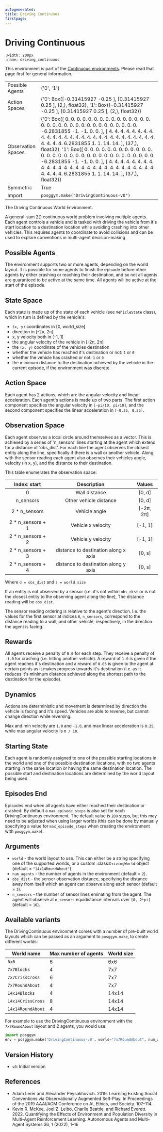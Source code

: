 ```yaml
---
autogenerated:
title: Driving Continuous
firstpage:
---
```


# Driving Continuous

```{figure} ../../_static/videos/continuous/driving_continuous.gif
:width: 200px
:name: driving_continuous
```

This environment is part of the <a href='..'>Continuous environments</a>. Please read that page first for general information.

|   |   |
|---|---|
| Possible Agents | ('0', '1') |
| Action Spaces | {'0': Box([-0.31415927 -0.25      ], [0.31415927 0.25      ], (2,), float32), '1': Box([-0.31415927 -0.25      ], [0.31415927 0.25      ], (2,), float32)} |
| Observation Spaces | {'0': Box([ 0.         0.         0.         0.         0.         0.   0.         0.         0.         0.         0.         0.   0.         0.         0.         0.         0.         0.   0.         0.         0.         0.         0.         0.   0.         0.         0.         0.         0.         0.   0.         0.        -6.2831855 -1.        -1.         0.   0.       ], [ 4.         4.         4.         4.         4.         4.   4.         4.         4.         4.         4.         4.   4.         4.         4.         4.         4.         4.   4.         4.         4.         4.         4.         4.   4.         4.         4.         4.         4.         4.   4.         4.         6.2831855  1.         1.        14.  14.       ], (37,), float32), '1': Box([ 0.         0.         0.         0.         0.         0.   0.         0.         0.         0.         0.         0.   0.         0.         0.         0.         0.         0.   0.         0.         0.         0.         0.         0.   0.         0.         0.         0.         0.         0.   0.         0.        -6.2831855 -1.        -1.         0.   0.       ], [ 4.         4.         4.         4.         4.         4.   4.         4.         4.         4.         4.         4.   4.         4.         4.         4.         4.         4.   4.         4.         4.         4.         4.         4.   4.         4.         4.         4.         4.         4.   4.         4.         6.2831855  1.         1.        14.  14.       ], (37,), float32)} |
| Symmetric | True |
| Import | `posggym.make("DrivingContinuous-v0")` |


The Driving Continuous World Environment.

A general-sum 2D continuous world problem involving multiple agents. Each agent
controls a vehicle and is tasked with driving the vehicle from it's start
location to a destination location while avoiding crashing into other vehicles.
This requires agents to coordinate to avoid collisions and can be used to explore
conventions in multi-agent decision-making.

Possible Agents
---------------
The environment supports two or more agents, depending on the world layout. It is
possible for some agents to finish the episode before other agents by either
crashing or reaching their destination, and so not all agents are guaranteed to be
active at the same time. All agents will be active at the start of the episode.

State Space
-----------
Each state is made up of the state of each vehicle (see `VehicleState` class),
which in turn is defined by the vehicle's:

- `(x, y)` coordinates in [0, world_size]
- direction in [-2π, 2π]
- x, y velocity both in [-1, 1]
- the angular velocity of the vehicle in [-2π, 2π]
- the `(x, y)` coordinate of the vehicles destination
- whether the vehicle has reached it's destination or not: `1` or `0`
- whether the vehicle has crashed or not: `1` or `0`
- the minimum distance to the destination achieved by the vehicle in the current
  episode, if the environment was discrete.

Action Space
------------
Each agent has 2 actions, which are the angular velocity and linear acceleration.
Each agent's actions is made up of two parts. The first action component specifies
the angular velocity in `[-pi/10, pi/10]`, and the second component specifies the
linear acceleration in `[-0.25, 0.25]`.

Observation Space
-----------------
Each agent observes a local circle around themselves as a vector. This is achieved
by a series of 'n_sensors' lines starting at the agent which extend for a distance
of 'obs_dist'. For each line the agent observes the closest entity along the line,
specifically if there is a wall or another vehicle. Along with the sensor reading
each agent also observes their vehicles angle, velocity (in x, y), and the distance
to their destination.

This table enumerates the observation space:

| Index: start          | Description                          |  Values   |
| :-------------------: | :----------------------------------: | :-------: |
| 0                     | Wall distance                        | [0, d]    |
| n_sensors             | Other vehicle distance               | [0, d]    |
| 2 * n_sensors         | Vehicle angle                        | [-2π, 2π] |
| 2 * n_sensors + 1     | Vehicle x velocity                   | [-1, 1]   |
| 2 * n_sensors + 2     | Vehicle y velocity                   | [-1, 1]   |
| 2 * n_sensors + 3     | distance to destination along x axis | [0, s]    |
| 2 * n_sensors + 4     | distance to destination along y axis | [0, s]    |

Where `d = obs_dist` and `s = world.size`

If an entity is not observed by a sensor (i.e. it's not within `obs_dist` or is not
the closest entity to the observing agent along the line), The distance reading will
be `obs_dist`.

The sensor reading ordering is relative to the agent's direction. I.e. the values
for the first sensor at indices `0`, `n_sensors`, correspond to the distance
reading to a wall, and other vehicle, respectively, in the direction the agent is
facing.

Rewards
-------
All agents receive a penalty of `0.0` for each step. They receive a penalty of
`-1.0` for crashing (i.e. hitting another vehicle). A reward of `1.0` is given if
the agent reaches it's destination and a reward of `0.05` is given to the agent at
certain points as it makes progress towards it's destination (i.e. as it reduces
it's minimum distance achieved along the shortest path to the destination for the
episode).

Dynamics
--------
Actions are deterministic and movement is determined by direction the vehicle is
facing and it's speed. Vehicles are able to reverse, but cannot change direction
while reversing.

Max and min velocity are `1.0` and `-1.0`, and max linear acceleration is `0.25`,
while max angular velocity is `π / 10`.

Starting State
--------------
Each agent is randomly assigned to one of the possible starting locations in the
world and one of the possible destination locations, with no two agents starting in
the same location or having the same destination location. The possible start and
destination locations are determined by the world layout being used.

Episodes End
------------
Episodes end when all agents have either reached their destination or crashed. By
default a `max_episode_steps` is also set for each DrivingContinuous environment.
The default value is `200` steps, but this may need to be adjusted when using
larger worlds (this can be done by manually specifying a value for
`max_episode_steps` when creating the environment with `posggym.make`).

Arguments
---------

- `world` - the world layout to use. This can either be a string specifying one of
     the supported worlds, or a custom :class:`DrivingWorld` object
     (default = `"14x14RoundAbout"`).
- `num_agents` - the number of agents in the environment (default = `2`).
- `obs_dist` - the sensor observation distance, specifying the distance away from
     itself which an agent can observe along each sensor (default = `3`).
- `n_sensors` - the number of sensor lines eminating from the agent. The agent will
     observe at `n_sensors` equidistance intervals over `[0, 2*pi]`
     (default = `16`).

Available variants
------------------
The DrivingContinuous environment comes with a number of pre-built world layouts
which can be passed as an argument to `posggym.make`, to create different worlds:

| World name        | Max number of agents | World size |
|-------------------|----------------------|----------- |
| `6x6`             | 6                    | 6x6        |
| `7x7Blocks`       | 4                    | 7x7        |
| `7x7CrissCross`   | 6                    | 7x7        |
| `7x7RoundAbout`   | 4                    | 7x7        |
| `14x14Blocks`     | 4                    | 14x14      |
| `14x14CrissCross` | 8                    | 14x14      |
| `14x14RoundAbout` | 4                    | 14x14      |


For example to use the DrivingContinuous environment with the `7x7RoundAbout`
layout and 2 agents, you would use:

```python
import posggym
env = posggym.make('DrivingContinuous-v0', world="7x7RoundAbout", num_agents=2)
```

Version History
---------------
- `v0`: Initial version

References
----------
- Adam Lerer and Alexander Peysakhovich. 2019. Learning Existing Social Conventions
via Observationally Augmented Self-Play. In Proceedings of the 2019 AAAI/ACM
Conference on AI, Ethics, and Society. 107–114.
- Kevin R. McKee, Joel Z. Leibo, Charlie Beattie, and Richard Everett. 2022.
Quantifying the Effects of Environment and Population Diversity in Multi-Agent
Reinforcement Learning. Autonomous Agents and Multi-Agent Systems 36, 1 (2022), 1–16
